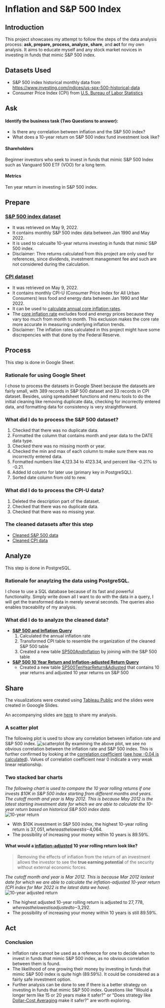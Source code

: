 # Inflation and S&P 500 Index
## Introduction
This project showcases my attempt to follow the steps of the data analysis process: **ask, prepare, process, analyze, share**, and **act** for my own analysis. 
It aims to educate myself and any stock market novices in investing in funds that mimic S&P 500 index.
## Datasets Used
- S&P 500 index historical monthly data from https://www.investing.com/indices/us-spx-500-historical-data
- Consumer Price Index (CPI) from [U.S. Bureau of Labor Statistics](https://data.bls.gov/cgi-bin/surveymost?cu) 
## Ask 
#### Identify the business task (Two Questions to answer): 
- Is there any correlation between inflation and the S&P 500 index? 
- What does a 10-year return on S&P 500 index fund investment look like?
#### Shareholders 
Beginner investors who seek to invest in funds that mimic S&P 500 Index such as Vanguard 500 ETF (VOO) for a long term.
#### Metrics
Ten year return in investing in S&P 500 index.
## Prepare 
### [S&P 500 index dataset](https://github.com/emma-jinger/InflationAndSP500/blob/main/RawSP500HistoricalData.csv) 
- It was retrieved on May 9, 2022.
- It contains monthly S&P 500 index data between Jan 1990 and May 2022.
- It is used to calcualte 10-year returns investing in funds that mimic S&P 500 index. 
- Disclaimer: Thre returns calculated from this project are only used for references, since dividends, investment management fee and such are not considered during the calculation.
### [CPI dataset](https://github.com/emma-jinger/InflationAndSP500/blob/main/RawCPIData.xlsx) 
- It was retrieved on May 9, 2022. 
- It contains monthly CPI-U (Consumer Price Index for All Urban Consumers) less food and energy data between Jan 1990 and Mar 2022.
- It can be used to [calculate annual core inflation rates](https://www.usinflationcalculator.com/inflation/inflation-vs-consumer-price-index-cpi-how-they-are-different/). 
- The [core inflation rate](https://www.thebalance.com/core-inflation-rate-3305918) excludes food and energy prices because they vary too much from month to month. This exclusion makes the core rate more accurate in measuring underlying inflation trends. 
- Disclaimer: The inflation rates calculated in this project might have some discrepencies with that done by the Federal Reserve.    
## Process
This step is done in Google Sheet. 
### Rationale for using Google Sheet
I chose to process the datasets in Google Sheet because the datasets are fairly small, with 389 records in S&P 500 dataset and 33 records in CPI dataset. Besides, using spreadsheet functions and menu tools to do the initial cleaning like removing duplicate data, checking for incorrectly entered data, and formatting data for consistency is very straightforward.
### What did I do to process the S&P 500 dataset?
1. Checked that there was no duplicate data. 
2. Formatted the column that contains month and year data to the DATE data type.
3. Checked there was no missing month or year.
4. Checked the min and max of each column to make sure there was no incorrectly entered data. 
5. Formatted numbers like 4,123.34 to 4123.34, and percent like -0.21% to -0.21.
6. Added Id column for later use (primary key in PostgreSQL).
7. Sorted date column from old to new. 
### What did I do to process the CPI-U data? 
1. Deleted the description part of the dataset.
2. Checked that there was no duplicate data.
3. Checked that there was no missing year. 
### The cleaned datasets after this step
- [Cleaned S&P 500 data](https://github.com/emma-jinger/InflationAndSP500/blob/main/CleanedSP500HistoricalData.csv)
- [Cleaned CPI data](https://github.com/emma-jinger/InflationAndSP500/blob/main/CleanedCPIData.csv)
## Analyze
This step is done in PostgreSQL. 
### Rationale for anaylzing the data using PostgreSQL. 
I chose to use a SQL database because of its fast and powerful functionality. Simply write down all I want to do with the data in a query, I will get the transformed data in merely several seconds. The queries also enables traceability of my analysis. 
### What did I do to analyze the cleaned data? 
- **[S&P 500 and Inflation Query](https://github.com/emma-jinger/InflationAndSP500/blob/main/SP500AndInflation_query.sql)** 
  1. Calculated the annual inflation rate
  2. Transformed CPI table to resemble the organization of the cleaned S&P 500 table
  3. Created a new table [SP500AndInflation](https://github.com/emma-jinger/InflationAndSP500/blob/main/SP500AndInflation052522.csv) by joining with the S&P 500 table
- **[S&P 500 10 Year Return and Inflation-adjusted Return Query](https://github.com/emma-jinger/InflationAndSP500/blob/main/SP500Return_query.sql)** 
  - Created a new table [SP500TenYearReturn&Adjusted](https://github.com/emma-jinger/InflationAndSP500/blob/main/SP500TenYearReturn%26Adjusted052422.csv) that contains 10 year returns and adjusted 10 year returns on S&P 500 
## Share
The visualizations were created using [Tableau Public](https://public.tableau.com/app/profile/emma.li2382/viz/SP500VsInflation_052422/InflationVsSP500) and the slides were created in Gooogle Slides. 

An accompanying slides are [here](https://www.thebalance.com/best-time-to-invest-in-index-funds-2466412) to share my analysis. 
### A scatter plot 
The following plot is used to show any correlation between inflation rate and S&P 500 index. 
![scatterplot](https://github.com/emma-jinger/InflationAndSP500/blob/main/InflationVsSP500_052022.png)
By examining the above plot, we see no obvious correlation between the inflation rate and S&P 500 index. This is further confirmed by looking at the [correlation coefficient](https://www.investopedia.com/terms/c/correlationcoefficient.asp) ([see how -0.04 is calculated](https://github.com/emma-jinger/InflationAndSP500/blob/main/Correlation%20Coefficient%20.png)). Values of correlation coefficient near 0 indicate a very weak linear relationship.
### Two stacked bar charts  
*The following chart is used to compare the 10 year rolling returns if one invests $10K in S&P 500 index starting from different months and years. The cutoff month and year is May 2012. This is because May 2012 is the latest starting investment date for which we are able to calculate the 10-year return based on historical S&P 500 index data.*  
![10-year return](https://github.com/emma-jinger/InflationAndSP500/blob/main/SP500TenYearReturn.png) 
- With $10K investment in S&P 500 index, the highest 10-year rolling return is $37,051, whereas the lowest is -$4,064.
- The possibility of increasing your money within 10 years is 89.59%. 
#### What would a [inflation-adjusted](https://www.investopedia.com/terms/i/inflation_adjusted_return.asp#:~:text=The%20inflation%2Dadjusted%20return%20is,removing%20the%20effects%20of%20inflation.) 10 year rolling return look like? 
> Removing the effects of inflation from the return of an investment allows the investor to see the **true earning potential** of the security without external economic forces. 

*The cutoff month and year is Mar 2012. This is because Mar 2012 lastest date for which we are able to calculate the inflation-adjusted 10-year return (CPI index for Mar 2022 is the latest data we have).*
![10-year adjusted return](https://github.com/emma-jinger/InflationAndSP500/blob/main/SP500AdjustedTenYearReturn.png) 
- The highest adjusted 10-year rolling return is adjusted to $27,778, whereas the lowest is adjusted to -$3,292. 
- The possibility of increasing your money within 10 years is still 89.59%.
## Act
### Conclusion
- Inflation rate cannot be used as a reference for one to decide when to invest in funds that mimic S&P 500 index, as no obvious correlation between them is found. 
- The likelihood of one growing their money by investing in funds that mimic S&P 500 index is quite high (89.59%). It could be considered as a fairly safe investment option.  
- Further analysis can be done to see if there is a better strategy on investing in funds that mimic S&P 500 index. Questions like "Would a longer term like 15 or 20 years make it safer?" or "Does strategy like [Dollar-Cost Averaging](https://www.investopedia.com/terms/d/dollarcostaveraging.asp#:~:text=Dollar%2Dcost%20averaging%20(DCA)%20is%20an%20investment%20strategy%20in,price%20and%20at%20regular%20intervals.) make it safer?" are worth exploring.  



